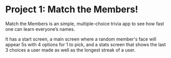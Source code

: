 # Project 1: Match the Members!

Match the Members is an  simple, multiple-choice trivia app to see how fast one can learn everyone’s names. 

It has a start screen, a main screen where a random member's face will appear 5s with 4 options for 1 to pick, and a stats screen that shows the last 3 choices a user made as well as the longest streak of a user.

